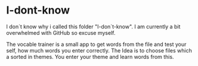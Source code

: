 # I-dont-know
I don´t know why i called this folder "I-don´t-know".
I am currently a bit overwhelmed with GitHub so excuse myself.

The vocable trainer is a small app to get words from the file and test your self, how much words you enter correctly. 
The Idea is to choose files which a sorted in themes. You enter your theme and learn words from this.
